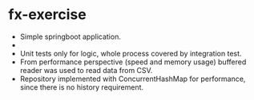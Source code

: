 # fx-exercise

<ul>
<li>Simple springboot application.</li>
<li></li>
<li>Unit tests only for logic, whole process covered by integration test.</li>
<li>From performance perspective (speed and memory usage) buffered reader was used to read data from CSV.</li>
<li>Repository implemented with ConcurrentHashMap for performance, since there is no history requirement.</li>
</ul>
